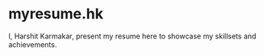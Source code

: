 # myresume.hk
I, Harshit Karmakar, present my resume here to showcase my skillsets and achievements.
